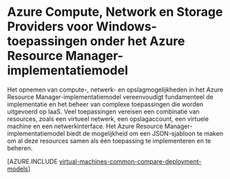 <properties
   pageTitle="Compute, Network en Storage Providers | Microsoft Azure"
   description="Conceptueel overzicht van Compute, Network en Storage Resource Providers (CRP NRP en SRP) voor Windows-toepassingen in het Azure Resource Manager-implementatiemodel"
   services="virtual-machines-windows"
   documentationCenter=""
   authors="mahthi"
   manager="timlt"
   editor=""
   tags="azure-resource-manager,azure-service-management"/>

<tags
   ms.service="virtual-machines-windows"
   ms.devlang="na"
   ms.topic="get-started-article"
   ms.tgt_pltfrm="vm-windows"
   ms.workload="infrastructure-services"
   ms.date="04/29/2015"
   ms.author="mahthi"/>

# Azure Compute, Network en Storage Providers voor Windows-toepassingen onder het Azure Resource Manager-implementatiemodel

Het opnemen van compute-, netwerk- en opslagmogelijkheden in het Azure Resource Manager-implementatiemodel vereenvoudigt fundamenteel de implementatie en het beheer van complexe toepassingen die worden uitgevoerd op IaaS. Veel toepassingen vereisen een combinatie van resources, zoals een virtueel netwerk, een opslagaccount, een virtuele machine en een netwerkinterface. Het Azure Resource Manager-implementatiemodel biedt de mogelijkheid om een JSON-sjabloon te maken om al deze resources samen als één toepassing te implementeren en te beheren.

[AZURE.INCLUDE [virtual-machines-common-compare-deployment-models](../../includes/virtual-machines-common-compare-deployment-models.md)]



<!--HONumber=Jun16_HO2-->


